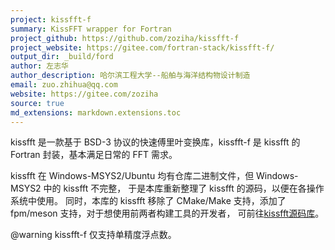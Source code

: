 ```yaml
---
project: kissfft-f
summary: KissFFT wrapper for Fortran
project_github: https://github.com/zoziha/kissfft-f
project_website: https://gitee.com/fortran-stack/kissfft-f/
output_dir: _build/ford
author: 左志华
author_description: 哈尔滨工程大学--船舶与海洋结构物设计制造
email: zuo.zhihua@qq.com
website: https://gitee.com/zoziha
source: true
md_extensions: markdown.extensions.toc
---
```


kissfft 是一款基于 BSD-3 协议的快速傅里叶变换库，kissfft-f 是 kissfft 的 Fortran 封装，基本满足日常的 FFT 需求。

kissfft 在 Windows-MSYS2/Ubuntu 均有仓库二进制文件，但 Windows-MSYS2 中的 kissfft 不完整，
于是本库重新整理了 kissfft 的源码，以便在各操作系统中使用。
同时，本库的 kissfft 移除了 CMake/Make 支持，添加了 fpm/meson 支持，对于想使用前两者构建工具的开发者，
可前往[kissfft源码库](https://github.com/mborgerding/kissfft)。

@warning
kissfft-f 仅支持单精度浮点数。
